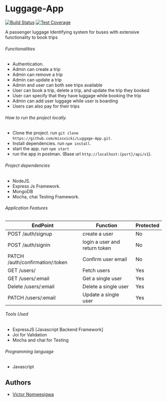 # Luggage-App

[![Build Status](https://travis-ci.org/missvicki/Luggage-App.svg?branch=develop)](https://travis-ci.org/missvicki/Luggage-App)
[![Test Coverage](https://api.codeclimate.com/v1/badges/c1f5ff7657641e53afc2/test_coverage)](https://codeclimate.com/github/missvicki/Luggage-App/test_coverage)

A passenger luggage Identifying system for buses with extensive functionality to book trips

###### Functionalities

- Authentication.
- Admin can create a trip
- Admin can remove a trip
- Admin can update a trip
- Admin and user can both see trips available
- User can book a trip, delete a trip, and update the trip they booked
- User can specify that they have luggage while booking the trip
- Admin can add user luggage while user is boarding
- Users can also pay for their trips

###### How to run the project locally.

- Clone the project. run `git clone https://github.com/missvicki/Luggage-App.git`.
- Install dependencies. run `npm install`.
- start the app. run `npm start`
- run the app in postman. (Base url `http://localhost:{port}/api/v1`).

###### Project dependencies

- NodeJS.
- Express Js Framework.
- MongoDB
- Mocha, chai Testing Framework.

###### Application Features

| EndPoint                        | Function                      | Protected |
| ------------------------------- | ----------------------------- | --------- |
| POST /auth/signup               | create a user                 | No        |
| POST /auth/signin               | login a user and return token | No        |
| PATCH /auth/confirmation/:token | Confirm user email            | No        |
| GET /users/                     | Fetch users                   | Yes       |
| GET /users/:email               | Get a single user             | Yes       |
| Delete /users/:email            | Delete a single user          | Yes       |
| PATCH /users/:email             | Update a single user          | Yes       |

###### Tools Used

- ExpressJS [Javascript Backend Framework]
- Joi for Validation
- Mocha and chai for Testing

###### Programming language

- Javascript

## Authors

- [Victor Nomwesigwa](https://github.com/missvicki)
